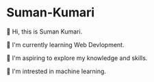 # Suman-Kumari

👋 Hi, this is Suman Kumari.

🌱 I'm currently learning Web Devlopment. 

🔷 I'm aspiring to explore my knowledge and skills.

🎯 I'm intrested in machine learning.
